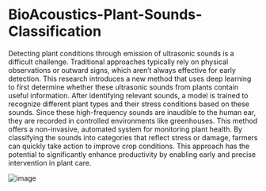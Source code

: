 # BioAcoustics-Plant-Sounds-Classification

Detecting plant conditions through emission of ultrasonic sounds is a difficult challenge. Traditional approaches typically rely on physical observations or outward signs, which aren’t always effective for early detection. This research introduces a new method that uses deep learning to first determine whether these ultrasonic sounds from plants contain useful information. After identifying relevant sounds, a model is trained to recognize different plant types and their stress conditions based on these sounds. Since these high-frequency sounds are inaudible to the human ear, they are recorded in controlled environments like greenhouses. This method offers a non-invasive, automated system for monitoring plant health. By classifying the sounds into categories that reflect stress or damage, farmers can quickly take action to improve crop conditions. This approach has the potential to significantly enhance productivity by enabling early and precise intervention in plant care.

![image](https://github.com/user-attachments/assets/4c4bf68f-e193-4c5e-9220-b4d55ce40fbd)



